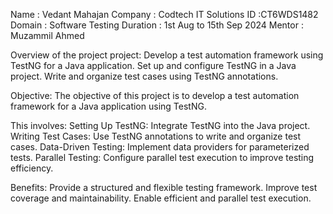 Name : Vedant Mahajan
Company : Codtech IT Solutions
ID :CT6WDS1482
Domain : Software Testing
Duration : 1st Aug to 15th Sep 2024
Mentor : Muzammil Ahmed

Overview of the project 
project: Develop a test automation framework using TestNG for a Java application. 
Set up and configure TestNG in a Java project. Write and organize test cases
using TestNG annotations.

Objective:
The objective of this project is to develop a test automation framework for a Java application using TestNG. 

This involves:
Setting Up TestNG: Integrate TestNG into the Java project.
Writing Test Cases: Use TestNG annotations to write and organize test cases.
Data-Driven Testing: Implement data providers for parameterized tests.
Parallel Testing: Configure parallel test execution to improve testing efficiency.

Benefits:
Provide a structured and flexible testing framework.
Improve test coverage and maintainability.
Enable efficient and parallel test execution.







